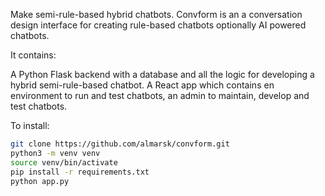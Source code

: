 Make semi-rule-based hybrid chatbots.
Convform is an a conversation design interface for creating rule-based chatbots optionally AI powered chatbots.

It contains:

A Python Flask backend with a database and all the logic for developing a hybrid semi-rule-based chatbot.
A React app which contains en environment to run and test chatbots, an admin to maintain, develop and test chatbots.

To install:
```sh
git clone https://github.com/almarsk/convform.git
python3 -m venv venv
source venv/bin/activate
pip install -r requirements.txt
python app.py
```
